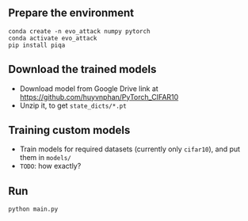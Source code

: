 
## Prepare the environment
    conda create -n evo_attack numpy pytorch
    conda activate evo_attack
    pip install piqa

## Download the trained models
- Download model from Google Drive link at https://github.com/huyvnphan/PyTorch_CIFAR10
- Unzip it, to get `state_dicts/*.pt`

## Training custom models
- Train models for required datasets (currently only `cifar10`), and put them in `models/`
- `TODO`: how exactly?

## Run
`python main.py`
